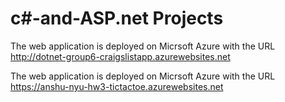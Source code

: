# c#-and-ASP.net Projects

The web application is deployed on Micrsoft Azure with the URL http://dotnet-group6-craigslistapp.azurewebsites.net

The web application is deployed on Micrsoft Azure with the URL https://anshu-nyu-hw3-tictactoe.azurewebsites.net


